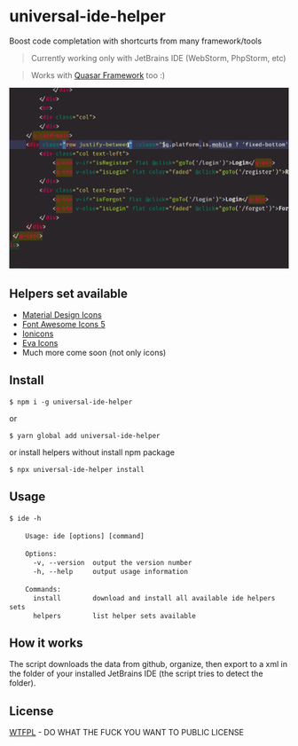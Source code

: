# universal-ide-helper

Boost code completation with shortcurts from many framework/tools
> Currently working only with JetBrains IDE (WebStorm, PhpStorm, etc)

> Works with [Quasar Framework](http://quasar-framework.org) too :)

![](demo.gif)

## Helpers set available

- [Material Design Icons](https://fontawesome.com)
- [Font Awesome Icons 5](https://materialdesignicons.com)
- [Ionicons](https://ionicons.com/)
- [Eva Icons](https://akveo.github.io/eva-icons/)
- Much more come soon (not only icons)


## Install

```
$ npm i -g universal-ide-helper
```
or
```
$ yarn global add universal-ide-helper
```
or install helpers without install npm package

```
$ npx universal-ide-helper install
```

## Usage

```
$ ide -h

    Usage: ide [options] [command]
    
    Options:
      -v, --version  output the version number
      -h, --help     output usage information
    
    Commands:
      install        download and install all available ide helpers sets
      helpers        list helper sets available
```

## How it works
The script downloads the data from github, organize, then export to a xml in the folder of your installed JetBrains IDE (the script tries to detect the folder). 

## License

[WTFPL](http://www.wtfpl.net) - DO WHAT THE FUCK YOU WANT TO PUBLIC LICENSE